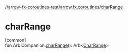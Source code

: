 //[arrow-fx-coroutines-test](../../index.md)/[arrow.fx.coroutines](index.md)/[charRange](char-range.md)

# charRange

[common]\
fun Arb.Companion.[charRange](char-range.md)(): Arb&lt;[CharRange](https://kotlinlang.org/api/latest/jvm/stdlib/kotlin.ranges/-char-range/index.html)&gt;
